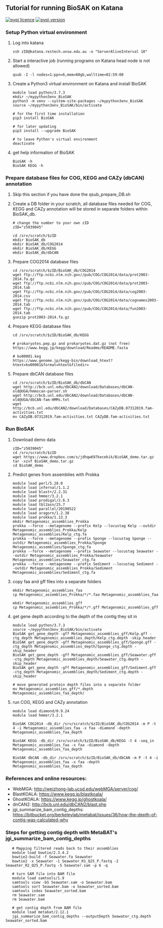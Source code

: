 
## Tutorial for running BioSAK on Katana

[![pypi licence ](https://img.shields.io/pypi/l/BioSAK.svg)](https://opensource.org/licenses/gpl-3.0.html)
[![pypi version ](https://img.shields.io/pypi/v/BioSAK.svg)](https://pypi.python.org/pypi/BioSAK) 


### Setup Python virtual environment


1. Log into katana

       ssh zID@katana.restech.unsw.edu.au -o "ServerAliveInterval 10"
        
1. Start a interactive job (running programs on Katana head node is not allowed)    
        
       qsub -I -l nodes=1:ppn=6,mem=60gb,walltime=02:59:00

1. Create a Python3 virtual environment on Katana and install BioSAK

       module load python/3.7.3
       mkdir ~/mypython3env_BioSAK
       python3 -m venv --system-site-packages ~/mypython3env_BioSAK
       source ~/mypython3env_BioSAK/bin/activate
        
       # for the first time installation
       pip3 install BioSAK
  
       # for later updating
       pip3 install --upgrade BioSAK
       
       # to leave Python's virtual environment
       deactivate 
       
       
1. get help information of BioSAK

       BioSAK -h
       BioSAK KEGG -h


### Prepare database files for COG, KEGG and CAZy (dbCAN) annotation 

1. Skip this section if you have done the qsub_prepare_DB.sh

1. Create a DB folder in your scratch, all database files needed for COG, KEGG and CAZy annotation 
will be stored in separate folders within BioSAK_db.
        
       # change the number to your own zID
       zID="z5039045"
       
       cd /srv/scratch/$zID
       mkdir BioSAK_db
       mkdir BioSAK_db/COG2014
       mkdir BioSAK_db/KEGG
       mkdir BioSAK_db/dbCAN
 
1. Prepare COG2014 database files

       cd /srv/scratch/$zID/BioSAK_db/COG2014
       wget ftp://ftp.ncbi.nlm.nih.gov//pub/COG/COG2014/data/prot2003-2014.fa.gz
       wget ftp://ftp.ncbi.nlm.nih.gov//pub/COG/COG2014/data/prot2003-2014.tab
       wget ftp://ftp.ncbi.nlm.nih.gov//pub/COG/COG2014/data/cog2003-2014.csv
       wget ftp://ftp.ncbi.nlm.nih.gov//pub/COG/COG2014/data/cognames2003-2014.tab
       wget ftp://ftp.ncbi.nlm.nih.gov//pub/COG/COG2014/data/fun2003-2014.tab        
       gunzip prot2003-2014.fa.gz
        
1. Prepare KEGG database files

       cd /srv/scratch/$zID/BioSAK_db/KEGG
        
       # prokaryotes.pep.gz and prokaryotes.dat.gz (not free)
       https://www.kegg.jp/kegg/download/Readme/README.fasta
       
       # ko00001.keg
       https://www.genome.jp/kegg-bin/download_htext?htext=ko00001&format=htext&filedir=
 
1. Prepare dbCAN database files

       cd /srv/scratch/$zID/BioSAK_db/dbCAN
       wget http://bcb.unl.edu/dbCAN2/download/Databases/dbCAN-old@UGA/hmmscan-parser.sh
       wget http://bcb.unl.edu/dbCAN2/download/Databases/dbCAN-old@UGA/dbCAN-fam-HMMs.txt
       wget http://bcb.unl.edu/dbCAN2/download/Databases/CAZyDB.07312019.fam-activities.txt
       mv CAZyDB.07312019.fam-activities.txt CAZyDB.fam-activities.txt


### Run BioSAK

1. Download demo data

       zID="z5039045"
       cd /srv/scratch/$zID
       wget https://www.dropbox.com/s/jdhqw697kecekik/BioSAK_demo.tar.gz
       tar -xzvf BioSAK_demo.tar.gz
       cd BioSAK_demo
       
        
1. Predict genes from assemblies with Prokka

       module load perl/5.28.0
       module load infernal/1.1.2 
       module load blast+/2.2.31 
       module load hmmer/3.2.1
       module load prodigal/2.6.3
       module load tbl2asn/25.7 
       module load parallel/20190522 
       module load aragorn/1.2.38 
       module load prokka/1.13.3
       mkdir Metagenomic_assemblies_Prokka
       prokka --force --metagenome --prefix Kelp --locustag Kelp --outdir Metagenomic_assemblies_Prokka/Kelp Metagenomic_assemblies/Kelp_ctg.fa
       prokka --force --metagenome --prefix Sponge --locustag Sponge --outdir Metagenomic_assemblies_Prokka/Sponge Metagenomic_assemblies/Sponge_ctg.fa
       prokka --force --metagenome --prefix Seawater --locustag Seawater --outdir Metagenomic_assemblies_Prokka/Seawater Metagenomic_assemblies/Seawater_ctg.fa
       prokka --force --metagenome --prefix Sediment --locustag Sediment --outdir Metagenomic_assemblies_Prokka/Sediment Metagenomic_assemblies/Sediment_ctg.fa

1. copy faa and gff files into a separate folders

       mkdir Metagenomic_assemblies_faa
       cp Metagenomic_assemblies_Prokka/*/*.faa Metagenomic_assemblies_faa
       
       mkdir Metagenomic_assemblies_gff
       cp Metagenomic_assemblies_Prokka/*/*.gff Metagenomic_assemblies_gff      

1. get gene depth according to the depth of the contig they sit in 
    
       module load python/3.7.3
       source ~/mypython3env_BioSAK/bin/activate
       BioSAK get_gene_depth -gff Metagenomic_assemblies_gff/Kelp.gff -ctg_depth Metagenomic_assemblies_depth/Kelp_ctg.depth -skip_header
       BioSAK get_gene_depth -gff Metagenomic_assemblies_gff/Sponge.gff -ctg_depth Metagenomic_assemblies_depth/Sponge_ctg.depth -skip_header
       BioSAK get_gene_depth -gff Metagenomic_assemblies_gff/Seawater.gff -ctg_depth Metagenomic_assemblies_depth/Seawater_ctg.depth -skip_header
       BioSAK get_gene_depth -gff Metagenomic_assemblies_gff/Sediment.gff -ctg_depth Metagenomic_assemblies_depth/Sediment_ctg.depth -skip_header

       # move generated protein depth files into a separate folder
       mv Metagenomic_assemblies_gff/*.depth Metagenomic_assemblies_faa_depth/

1. run COG, KEGG and CAZy annotation

       module load diamond/0.9.24
       module load hmmer/3.2.1
       	   
       BioSAK COG2014 -db_dir /srv/scratch/$zID/BioSAK_db/COG2014 -m P -t 4 -i Metagenomic_assemblies_faa -x faa -diamond -depth Metagenomic_assemblies_faa_depth
       
       BioSAK KEGG -db_dir /srv/scratch/$zID/BioSAK_db/KEGG -t 4 -seq_in Metagenomic_assemblies_faa -x faa -diamond -depth Metagenomic_assemblies_faa_depth
       
       BioSAK dbCAN -db_dir /srv/scratch/$zID/BioSAK_db/dbCAN -m P -t 4 -i Metagenomic_assemblies_faa -x faa -depth Metagenomic_assemblies_faa_depth
       
### References and online resources:

+ WebMGA: http://weizhong-lab.ucsd.edu/webMGA/server/cog/
+ BlastKOALA: https://www.kegg.jp/blastkoala/
+ GhostKOALA: https://www.kegg.jp/ghostkoala/
+ dnCAN2: http://bcb.unl.edu/dbCAN2/blast.php
+ jgi_summarize_bam_contig_depths: https://bitbucket.org/berkeleylab/metabat/issues/36/how-the-depth-of-contig-was-calculated-why


### Steps for getting contig depth with MetaBAT's jgi_summarize_bam_contig_depths

       # Mapping filtered reads back to their assemblies
       module load bowtie/2.3.4.2
       bowtie2-build -f Seawater.fa Seawater
       bowtie2 -x Seawater -1 Seawater_R1_Q25_P.fastq -2 Seawater_R2_Q25_P.fastq -S Seawater.sam -p 6 -q

       # turn SAM file into BAM file
       module load samtools/1.9
       samtools view -bS Seawater.sam -o Seawater.bam
       samtools sort Seawater.bam -o Seawater_sorted.bam
       samtools index Seawater_sorted.bam
       rm Seawater.sam
       rm Seawater.bam

       # get contig depth from BAM file
       module load metabat/2.12.1
       jgi_summarize_bam_contig_depths --outputDepth Seawater_ctg.depth Seawater_sorted.bam
